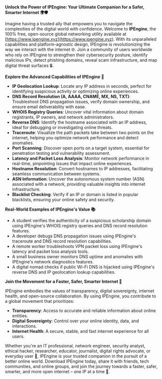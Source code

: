 **Unlock the Power of IPEngine: Your Ultimate Companion for a Safer, Smarter Internet 🌍🛡️**

Imagine having a trusted ally that empowers you to navigate the complexities of the digital world with confidence. Welcome to **IPEngine**, the 100% free, open-source global networking utility available at [https://www.ipengine.xyz](https://www.ipengine.xyz). With its unparalleled capabilities and platform-agnostic design, IPEngine is revolutionizing the way we interact with the internet 🌐. Join a community of users worldwide who rely on IPEngine to strengthen their cybersecurity posture, identify malicious IPs, detect phishing domains, reveal scam infrastructure, and map digital threat surfaces 🔒.

**Explore the Advanced Capabilities of IPEngine 🎉**

*   **IP Geolocation Lookup**: Locate any IP address in seconds, perfect for identifying suspicious activity or optimizing online experiences.
*   **DNS Record Resolution (A, AAAA, CNAME, MX, NS, TXT)**: Troubleshoot DNS propagation issues, verify domain ownership, and ensure email deliverability with ease.
*   **WHOIS Registry Queries**: Uncover vital information about domain registrants, IP owners, and network administrators.
*   **Reverse DNS**: Identify the hostname associated with an IP address, ideal for debugging or investigating online threats.
*   **Traceroute**: Visualize the path packets take between two points on the internet, helping you optimize network performance and detect anomalies.
*   **Port Scanning**: Discover open ports on a target system, essential for penetration testing and vulnerability assessment.
*   **Latency and Packet Loss Analysis**: Monitor network performance in real-time, pinpointing issues that impact online experiences.
*   **Hostname Resolution**: Convert hostnames to IP addresses, facilitating seamless communication between systems.
*   **ASN Information**: Uncover the autonomous system number (ASN) associated with a network, providing valuable insights into internet infrastructure.
*   **Blacklist Checking**: Verify if an IP or domain is listed in popular blacklists, ensuring your online safety and security.

**Real-World Examples of IPEngine's Value 📚**

*   A student verifies the authenticity of a suspicious scholarship domain using IPEngine's WHOIS registry queries and DNS record resolution features.
*   A developer debugs DNS propagation issues using IPEngine's traceroute and DNS record resolution capabilities.
*   A remote worker troubleshoots VPN packet loss using IPEngine's latency and packet loss analysis tools.
*   A small business owner monitors DNS uptime and anomalies with IPEngine's network diagnostics features.
*   A digital nomad checks if public Wi-Fi DNS is hijacked using IPEngine's reverse DNS and IP geolocation lookup capabilities.

**Join the Movement for a Faster, Safer, Smarter Internet 🚀**

IPEngine embodies the values of transparency, digital sovereignty, internet health, and open-source collaboration. By using IPEngine, you contribute to a global movement that prioritizes:

*   **Transparency**: Access to accurate and reliable information about online entities.
*   **Digital Sovereignty**: Control over your online identity, data, and interactions.
*   **Internet Health**: A secure, stable, and fast internet experience for all users.

Whether you're an IT professional, network engineer, security analyst, ethical hacker, researcher, educator, journalist, digital rights advocate, or everyday user 🌟, IPEngine is your trusted companion in the pursuit of a better online world. Download IPEngine today, share it with friends, tech communities, and online groups, and join the journey towards a faster, safer, smarter, and more open internet – one IP at a time 🔑.